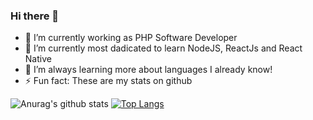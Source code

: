 ### Hi there 👋

- 🔭 I’m currently working as PHP Software Developer
- 🌱 I’m currently most dadicated to learn NodeJS, ReactJs and React Native
- 🌱 I’m always learning more about languages I already know!
- ⚡ Fun fact: These are my stats on github


![Anurag's github stats](https://github-readme-stats.vercel.app/api?username=rodrigoprobst&count_private=true&show_icons=true&line_height=40&bg_color=0d1117&hide_border=true&text_color=FFFFFF)
[![Top Langs](https://github-readme-stats.vercel.app/api/top-langs/?username=rodrigoprobst&bg_color=0d1117&hide_border=true&text_color=FFFFFF&foo=bar)](https://github.com/anuraghazra/github-readme-stats)


<!--
**rodrigoprobst/rodrigoprobst** is a ✨ _special_ ✨ repository because its `README.md` (this file) appears on your GitHub profile.

Here are some ideas to get you started:

- 🔭 I’m currently working on ...
- 🌱 I’m currently learning ...
- 👯 I’m looking to collaborate on ...
- 🤔 I’m looking for help with ...
- 💬 Ask me about ...
- 📫 How to reach me: ...
- 😄 Pronouns: ...
- ⚡ Fun fact: ...
-->
